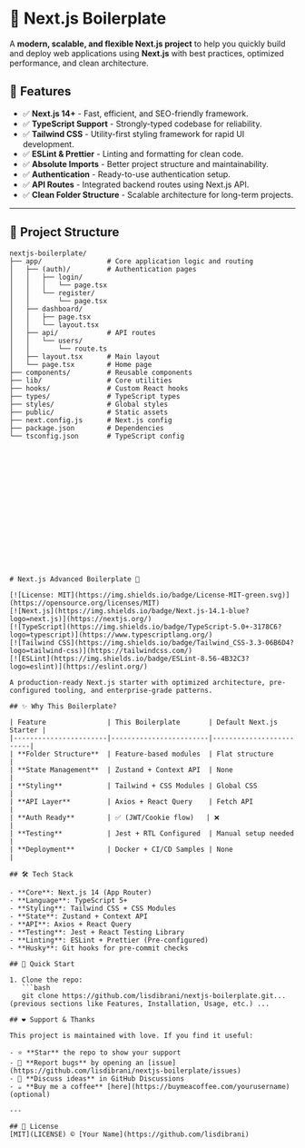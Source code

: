 # 🚀 Next.js Boilerplate

A **modern, scalable, and flexible Next.js project** to help you quickly build and deploy web applications using **Next.js** with best practices, optimized performance, and clean architecture.

## 📌 Features
- ✅ **Next.js 14+** - Fast, efficient, and SEO-friendly framework.
- ✅ **TypeScript Support** - Strongly-typed codebase for reliability.
- ✅ **Tailwind CSS** - Utility-first styling framework for rapid UI development.
- ✅ **ESLint & Prettier** - Linting and formatting for clean code.
- ✅ **Absolute Imports** - Better project structure and maintainability.
- ✅ **Authentication** - Ready-to-use authentication setup.
- ✅ **API Routes** - Integrated backend routes using Next.js API.
- ✅ **Clean Folder Structure** - Scalable architecture for long-term projects.

---

## 📂 Project Structure

```plaintext
nextjs-boilerplate/
├── app/                # Core application logic and routing
│   ├── (auth)/         # Authentication pages
│   │   ├── login/
│   │   │   └── page.tsx
│   │   └── register/
│   │       └── page.tsx
│   ├── dashboard/
│   │   ├── page.tsx
│   │   └── layout.tsx
│   ├── api/            # API routes
│   │   └── users/
│   │       └── route.ts
│   ├── layout.tsx      # Main layout
│   └── page.tsx        # Home page
├── components/         # Reusable components
├── lib/                # Core utilities
├── hooks/              # Custom React hooks
├── types/              # TypeScript types
├── styles/             # Global styles
├── public/             # Static assets
├── next.config.js      # Next.js config
├── package.json        # Dependencies
└── tsconfig.json       # TypeScript config

















# Next.js Advanced Boilerplate 🚀

[![License: MIT](https://img.shields.io/badge/License-MIT-green.svg)](https://opensource.org/licenses/MIT)
[![Next.js](https://img.shields.io/badge/Next.js-14.1-blue?logo=next.js)](https://nextjs.org/)
[![TypeScript](https://img.shields.io/badge/TypeScript-5.0+-3178C6?logo=typescript)](https://www.typescriptlang.org/)
[![Tailwind CSS](https://img.shields.io/badge/Tailwind_CSS-3.3-06B6D4?logo=tailwind-css)](https://tailwindcss.com/)
[![ESLint](https://img.shields.io/badge/ESLint-8.56-4B32C3?logo=eslint)](https://eslint.org/)

A production-ready Next.js starter with optimized architecture, pre-configured tooling, and enterprise-grade patterns.

## ✨ Why This Boilerplate?

| Feature               | This Boilerplate       | Default Next.js Starter |
|-----------------------|------------------------|-------------------------|
| **Folder Structure**  | Feature-based modules  | Flat structure          |
| **State Management**  | Zustand + Context API  | None                    |
| **Styling**           | Tailwind + CSS Modules | Global CSS              |
| **API Layer**         | Axios + React Query    | Fetch API               |
| **Auth Ready**        | ✅ (JWT/Cookie flow)   | ❌                      |
| **Testing**           | Jest + RTL Configured  | Manual setup needed     |
| **Deployment**        | Docker + CI/CD Samples | None                    |

## 🛠️ Tech Stack

- **Core**: Next.js 14 (App Router)
- **Language**: TypeScript 5+
- **Styling**: Tailwind CSS + CSS Modules
- **State**: Zustand + Context API
- **API**: Axios + React Query
- **Testing**: Jest + React Testing Library
- **Linting**: ESLint + Prettier (Pre-configured)
- **Husky**: Git hooks for pre-commit checks

## 🚀 Quick Start

1. Clone the repo:
   ```bash
   git clone https://github.com/lisdibrani/nextjs-boilerplate.git... (previous sections like Features, Installation, Usage, etc.) ...

## ❤️ Support & Thanks  

This project is maintained with love. If you find it useful:  

- ⭐ **Star** the repo to show your support  
- 🐛 **Report bugs** by opening an [issue](https://github.com/lisdibrani/nextjs-boilerplate/issues)  
- 💬 **Discuss ideas** in GitHub Discussions  
- ☕ **Buy me a coffee** [here](https://buymeacoffee.com/yourusername) (optional)  

---

## 📜 License  
[MIT](LICENSE) © [Your Name](https://github.com/lisdibrani)  

